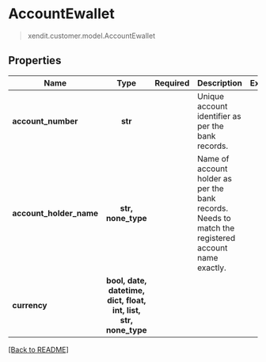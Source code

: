# AccountEwallet
> xendit.customer.model.AccountEwallet


## Properties
| Name | Type | Required | Description | Examples |
|------------|:-------------:|:-------------:|-------------|:-------------:|
| **account_number** | **str** | | Unique account identifier as per the bank records.  |  |
| **account_holder_name** | **str, none_type** | | Name of account holder as per the bank records. Needs to match the registered account name exactly.  |  |
| **currency** | **bool, date, datetime, dict, float, int, list, str, none_type** | |   |  |


[[Back to README]](../../README.md)


